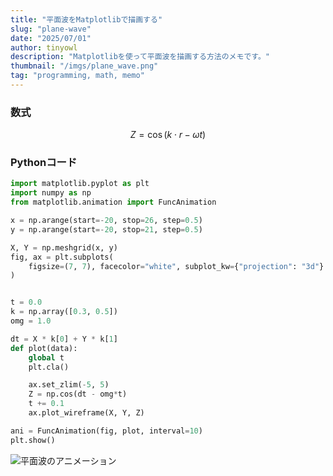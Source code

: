 ```yaml
---
title: "平面波をMatplotlibで描画する"
slug: "plane-wave"
date: "2025/07/01"
author: tinyowl
description: "Matplotlibを使って平面波を描画する方法のメモです。"
thumbnail: "/imgs/plane_wave.png"
tag: "programming, math, memo"
---
```

### 数式
$$ Z = \cos \left( k \cdot r - \omega t \right) $$
### Pythonコード
```python
import matplotlib.pyplot as plt
import numpy as np
from matplotlib.animation import FuncAnimation

x = np.arange(start=-20, stop=26, step=0.5)
y = np.arange(start=-20, stop=21, step=0.5)

X, Y = np.meshgrid(x, y)
fig, ax = plt.subplots(
    figsize=(7, 7), facecolor="white", subplot_kw={"projection": "3d"}
)


t = 0.0
k = np.array([0.3, 0.5])
omg = 1.0

dt = X * k[0] + Y * k[1]
def plot(data):
    global t
    plt.cla()

    ax.set_zlim(-5, 5)
    Z = np.cos(dt - omg*t)
    t += 0.1
    ax.plot_wireframe(X, Y, Z)

ani = FuncAnimation(fig, plot, interval=10)
plt.show()
```

![平面波のアニメーション](${base}/imgs/plane_wave.gif)
